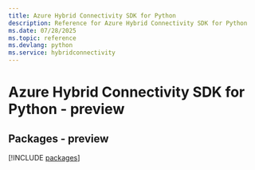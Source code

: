 ```yaml
---
title: Azure Hybrid Connectivity SDK for Python
description: Reference for Azure Hybrid Connectivity SDK for Python
ms.date: 07/28/2025
ms.topic: reference
ms.devlang: python
ms.service: hybridconnectivity
---
```

# Azure Hybrid Connectivity SDK for Python - preview
## Packages - preview
[!INCLUDE [packages](hybrid-connectivity-index.md)]